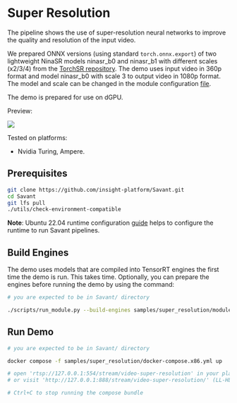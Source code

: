 # Super Resolution

The pipeline shows the use of super-resolution neural networks to improve the quality and resolution of the input video. 

We prepared ONNX versions (using standard `torch.onnx.export`) of two lightweight NinaSR models ninasr_b0 and ninasr_b1 with different scales (x2/3/4) from the [TorchSR repository](https://github.com/Coloquinte/torchSR). The demo uses input video in 360p format and model ninasr_b0 with scale 3 to output video in 1080p format. The model and scale can be changed in the module configuration [file](module.yml).

The demo is prepared for use on dGPU.

Preview:

![](assets/shuffle_dance_360p_1080p.webp)

Tested on platforms:
- Nvidia Turing, Ampere. 

## Prerequisites

```bash
git clone https://github.com/insight-platform/Savant.git
cd Savant
git lfs pull
./utils/check-environment-compatible
```

**Note**: Ubuntu 22.04 runtime configuration [guide](https://insight-platform.github.io/Savant/develop/getting_started/0_configure_prod_env.html) helps to configure the runtime to run Savant pipelines.

## Build Engines

The demo uses models that are compiled into TensorRT engines the first time the demo is run. This takes time. Optionally, you can prepare the engines before running the demo by using the command:

```bash
# you are expected to be in Savant/ directory

./scripts/run_module.py --build-engines samples/super_resolution/module.yml
```

## Run Demo

```bash
# you are expected to be in Savant/ directory

docker compose -f samples/super_resolution/docker-compose.x86.yml up

# open 'rtsp://127.0.0.1:554/stream/video-super-resolution' in your player
# or visit 'http://127.0.0.1:888/stream/video-super-resolution/' (LL-HLS)

# Ctrl+C to stop running the compose bundle
```
